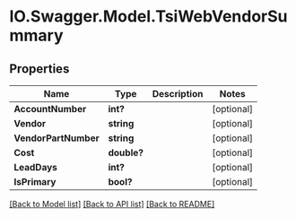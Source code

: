 # IO.Swagger.Model.TsiWebVendorSummary
## Properties

Name | Type | Description | Notes
------------ | ------------- | ------------- | -------------
**AccountNumber** | **int?** |  | [optional] 
**Vendor** | **string** |  | [optional] 
**VendorPartNumber** | **string** |  | [optional] 
**Cost** | **double?** |  | [optional] 
**LeadDays** | **int?** |  | [optional] 
**IsPrimary** | **bool?** |  | [optional] 

[[Back to Model list]](../README.md#documentation-for-models) [[Back to API list]](../README.md#documentation-for-api-endpoints) [[Back to README]](../README.md)

